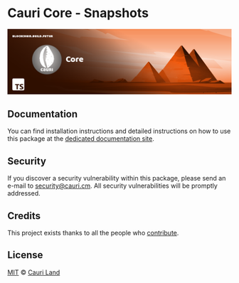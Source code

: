 # Cauri Core - Snapshots

<p align="center">
    <img src="https://raw.githubusercontent.com/cauriland/core/main/banner.png" />
</p>

## Documentation

You can find installation instructions and detailed instructions on how to use this package at the [dedicated documentation site](https://docs.cauri.cm/tutorials/node/snapshots.html).

## Security

If you discover a security vulnerability within this package, please send an e-mail to security@cauri.cm. All security vulnerabilities will be promptly addressed.

## Credits

This project exists thanks to all the people who [contribute](../../../../contributors).

## License

[MIT](LICENSE) © [Cauri Land](https://cauri.cm)
